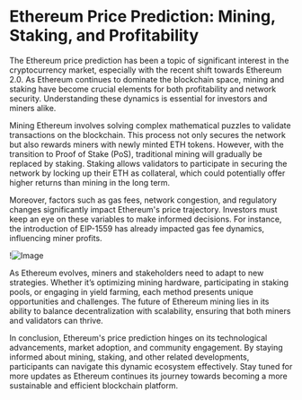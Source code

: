 # Ethereum Price Prediction: Mining, Staking, and Profitability

The Ethereum price prediction has been a topic of significant interest in the cryptocurrency market, especially with the recent shift towards Ethereum 2.0. As Ethereum continues to dominate the blockchain space, mining and staking have become crucial elements for both profitability and network security. Understanding these dynamics is essential for investors and miners alike.

Mining Ethereum involves solving complex mathematical puzzles to validate transactions on the blockchain. This process not only secures the network but also rewards miners with newly minted ETH tokens. However, with the transition to Proof of Stake (PoS), traditional mining will gradually be replaced by staking. Staking allows validators to participate in securing the network by locking up their ETH as collateral, which could potentially offer higher returns than mining in the long term.

Moreover, factors such as gas fees, network congestion, and regulatory changes significantly impact Ethereum's price trajectory. Investors must keep an eye on these variables to make informed decisions. For instance, the introduction of EIP-1559 has already impacted gas fee dynamics, influencing miner profits.

!![Image](https://github.com/user-attachments/assets/b6e7b7a2-655e-4d44-8baa-20c566a3cb65)

As Ethereum evolves, miners and stakeholders need to adapt to new strategies. Whether it’s optimizing mining hardware, participating in staking pools, or engaging in yield farming, each method presents unique opportunities and challenges. The future of Ethereum mining lies in its ability to balance decentralization with scalability, ensuring that both miners and validators can thrive.

In conclusion, Ethereum's price prediction hinges on its technological advancements, market adoption, and community engagement. By staying informed about mining, staking, and other related developments, participants can navigate this dynamic ecosystem effectively. Stay tuned for more updates as Ethereum continues its journey towards becoming a more sustainable and efficient blockchain platform.